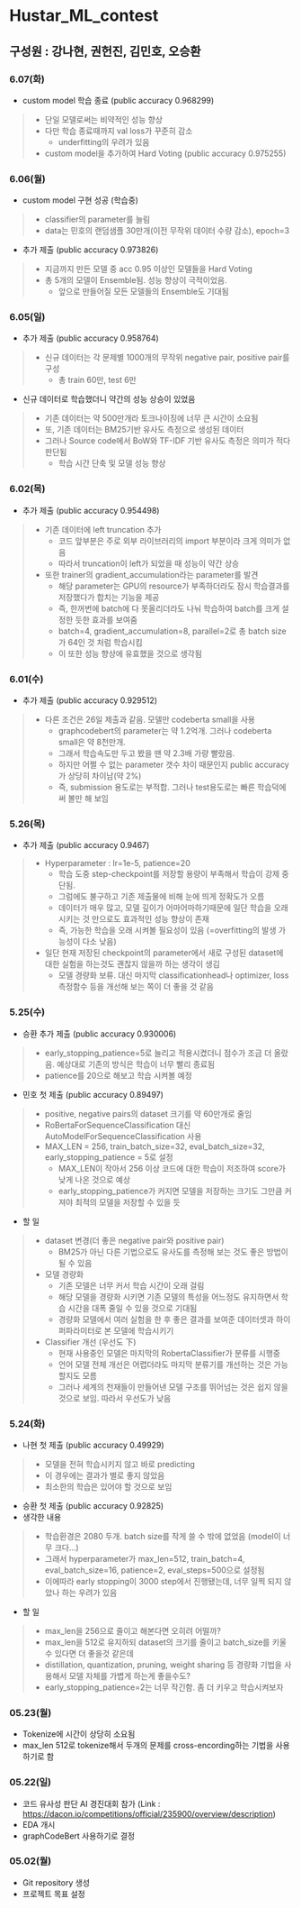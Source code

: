# Hustar_ML_contest
## 구성원 : 강나현, 권헌진, 김민호, 오승환
### 6.07(화)
- custom model 학습 종료 (public accuracy 0.968299)
> - 단일 모델로써는 비약적인 성능 향상
> - 다만 학습 종료때까지 val loss가 꾸준히 감소
>   - underfitting의 우려가 있음
> - custom model을 추가하여 Hard Voting (public accuracy 0.975255)

### 6.06(월)
- custom model 구현 성공 (학습중)
> - classifier의 parameter를 늘림
> - data는 민호의 랜덤샘플 30만개(이전 무작위 데이터 수량 감소), epoch=3
- 추가 제출 (public accuracy 0.973826)
> - 지금까지 만든 모델 중 acc 0.95 이상인 모델들을 Hard Voting
> - 총 5개의 모델이 Ensemble됨. 성능 향상이 극적이었음.
>   - 앞으로 만들어질 모든 모델들의 Ensemble도 기대됨

### 6.05(일)
- 추가 제출 (public accuracy 0.958764)
> - 신규 데이터는 각 문제별 1000개의 무작위 negative pair, positive pair를 구성
>   - 총 train 60만, test 6만
- 신규 데이터로 학습했더니 약간의 성능 상승이 있었음
> - 기존 데이터는 약 500만개라 토크나이징에 너무 큰 시간이 소요됨
> - 또, 기존 데이터는 BM25기반 유사도 측정으로 생성된 데이터
> - 그러나 Source code에서 BoW와 TF-IDF 기반 유사도 측정은 의미가 적다 판단됨
>   - 학습 시간 단축 및 모델 성능 향상

### 6.02(목)
- 추가 제출 (public accuracy 0.954498)
> - 기존 데이터에 left truncation 추가
>   - 코드 앞부분은 주로 외부 라이브러리의 import 부분이라 크게 의미가 없음
>   - 따라서 truncation이 left가 되었을 때 성능이 약간 상승
> - 또한 trainer의 gradient_accumulation라는 parameter를 발견
>   - 해당 parameter는 GPU의 resource가 부족하더라도 잠시 학습결과를 저장했다가 합치는 기능을 제공
>   - 즉, 한꺼번에 batch에 다 못올리더라도 나눠 학습하여 batch를 크게 설정한 듯한 효과를 보여줌
>   - batch=4, gradient_accumulation=8, parallel=2로 총 batch size가 64인 것 처럼 학습시킴
>   - 이 또한 성능 향상에 유효했을 것으로 생각됨

### 6.01(수)
- 추가 제출 (public accuracy 0.929512)
> - 다른 조건은 26일 제출과 같음. 모델만 codeberta small을 사용
>   - graphcodebert의 parameter는 약 1.2억개. 그러나 codeberta small은 약 8천만개.
>   - 그래서 학습속도만 두고 봤을 땐 약 2.3배 가량 빨랐음.
>   - 하지만 어쩔 수 없는 parameter 갯수 차이 때문인지 public accuracy가 상당히 차이남(약 2%)
>   - 즉, submission 용도로는 부적합. 그러나 test용도로는 빠른 학습덕에 써 볼만 해 보임

### 5.26(목)
- 추가 제출 (public accuracy 0.9467)
> - Hyperparameter : lr=1e-5, patience=20
>   - 학습 도중 step-checkpoint를 저장할 용량이 부족해서 학습이 강제 중단됨.
>   - 그럼에도 불구하고 기존 제출물에 비해 눈에 띄게 정확도가 오름
>   - 데이터가 매우 많고, 모델 깊이가 어마어마하기때문에 일단 학습을 오래시키는 것 만으로도 효과적인 성능 향상이 존재
>   - 즉, 가능한 학습을 오래 시켜볼 필요성이 있음 (=overfitting의 발생 가능성이 다소 낮음)
> - 일단 현재 저장된 checkpoint의 parameter에서 새로 구성된 dataset에 대한 실험을 하는것도 괜찮지 않을까 하는 생각이 생김
>   - 모델 경량화 보류. 대신 마지막 classificationhead나 optimizer, loss 측정함수 등을 개선해 보는 쪽이 더 좋을 것 같음

### 5.25(수)
- 승환 추가 제출 (public accuracy 0.930006)
> - early_stopping_patience=5로 늘리고 적용시켰더니 점수가 조금 더 올랐음. 예상대로 기존의 방식은 학습이 너무 빨리 종료됨
> - patience를 20으로 해보고 학습 시켜볼 예정
- 민호 첫 제출 (public accuracy 0.89497)
> - positive, negative pairs의 dataset 크기를 약 60만개로 줄임
> - RoBertaForSequenceClassification 대신 AutoModelForSequenceClassification 사용
> - MAX_LEN = 256, train_batch_size=32, eval_batch_size=32, early_stopping_patience = 5로 설정
>   - MAX_LEN이 작아서 256 이상 코드에 대한 학습이 저조하여 score가 낮게 나온 것으로 예상
>   - early_stopping_patience가 커지면 모델을 저장하는 크기도 그만큼 커져야 최적의 모델을 저장할 수 있을 듯
- 할 일
> - dataset 변경(더 좋은 negative pair와 positive pair)
>   - BM25가 아닌 다른 기법으로도 유사도를 측정해 보는 것도 좋은 방법이 될 수 있음
> - 모델 경량화
>   - 기존 모델은 너무 커서 학습 시간이 오래 걸림
>   - 해당 모델을 경량화 시키면 기존 모델의 특성을 어느정도 유지하면서 학습 시간을 대폭 줄일 수 있을 것으로 기대됨
>   - 경량화 모델에서 여러 실험을 한 후 좋은 결과를 보여준 데이터셋과 하이퍼파라미터로 본 모델에 학습시키기
> - Classifier 개선 (우선도 下)
>   - 현재 사용중인 모델은 마지막의 RobertaClassifier가 분류를 시행중
>   - 언어 모델 전체 개선은 어렵더라도 마지막 분류기를 개선하는 것은 가능할지도 모름
>   - 그러나 세계의 천재들이 만들어낸 모델 구조를 뛰어넘는 것은 쉽지 않을 것으로 보임. 따라서 우선도가 낮음

### 5.24(화)
- 나현 첫 제출 (public accuracy 0.49929)
> - 모델을 전혀 학습시키지 않고 바로 predicting
> - 이 경우에는 결과가 별로 좋지 않았음
> - 최소한의 학습은 있어야 할 것으로 보임
- 승환 첫 제출 (public accuracy 0.92825)
- 생각한 내용
> - 학습환경은 2080 두개. batch size를 작게 쓸 수 밖에 없었음 (model이 너무 크다...)
> - 그래서 hyperparameter가 max_len=512, train_batch=4, eval_batch_size=16, patience=2, eval_steps=500으로 설정됨
> - 이에따라 early stopping이 3000 step에서 진행됐는데, 너무 일찍 되지 않았나 하는 우려가 있음
- 할 일
> - max_len을 256으로 줄이고 해본다면 오히려 어떨까?
> - max_len을 512로 유지하되 dataset의 크기를 줄이고 batch_size를 키울 수 있다면 더 좋을것 같은데
> - distillation, quantization, pruning, weight sharing 등 경량화 기법을 사용해서 모델 자체를 가볍게 하는게 좋을수도?
> - early_stopping_patience=2는 너무 작긴함. 좀 더 키우고 학습시켜보자

### 05.23(월)
- Tokenize에 시간이 상당히 소요됨
- max_len 512로 tokenize해서 두개의 문제를 cross-encording하는 기법을 사용하기로 함

### 05.22(일)
- 코드 유사성 판단 AI 경진대회 참가 (Link : https://dacon.io/competitions/official/235900/overview/description)
- EDA 개시
- graphCodeBert 사용하기로 결정

### 05.02(월)
- Git repository 생성
- 프로젝트 목표 설정
